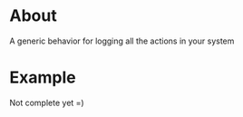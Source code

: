 # About
A generic behavior for logging all the actions in your system

# Example
Not complete yet =)